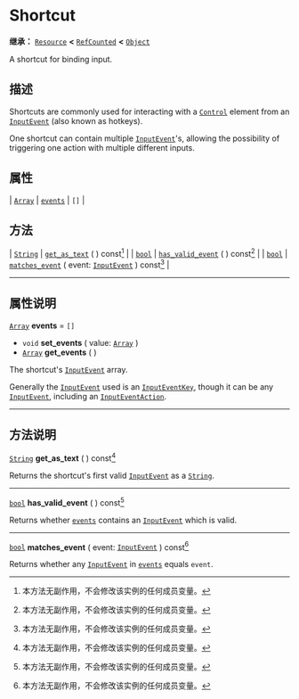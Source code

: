 <!-- ⚠ 请勿编辑本文件 ⚠ -->
<!-- 本文档使用脚本从 WeDot 引擎源码仓库生成。 -->
<!-- 生成脚本：https://github.com/WeDot-Engine/WeDot/tree/4.3/doc/tools/make_md.py； -->
<!-- 原文件：https://github.com/WeDot-Engine/WeDot/tree/4.3/doc/classes/Shortcut.xml。 -->

<div id="_class_shortcut"></div>

# Shortcut

**继承：** [`Resource`](class_resource.md) **<** [`RefCounted`](class_refcounted.md) **<** [`Object`](class_object.md)

A shortcut for binding input.

## 描述

Shortcuts are commonly used for interacting with a [`Control`](class_control.md) element from an [`InputEvent`](class_inputevent.md) (also known as hotkeys).

One shortcut can contain multiple [`InputEvent`](class_inputevent.md)'s, allowing the possibility of triggering one action with multiple different inputs.

## 属性

| [`Array`](class_array.md) | [`events`](#class_shortcut_property_events) | ``[]`` |

## 方法

| [`String`](class_string.md) | [`get_as_text`](#class_shortcut_method_get_as_text) ( ) const[^const]                                                |
| [`bool`](class_bool.md)     | [`has_valid_event`](#class_shortcut_method_has_valid_event) ( ) const[^const]                                        |
| [`bool`](class_bool.md)     | [`matches_event`](#class_shortcut_method_matches_event) ( event: [`InputEvent`](class_inputevent.md) ) const[^const] |

<!-- rst-class:: classref-section-separator -->

---

## 属性说明

<div id="_class_shortcut_property_events"></div>

[`Array`](class_array.md) **events** = ``[]`` <div id="class_shortcut_property_events"></div>

- `void` **set_events** ( value: [`Array`](class_array.md) )
- [`Array`](class_array.md) **get_events** ( )

The shortcut's [`InputEvent`](class_inputevent.md) array.

Generally the [`InputEvent`](class_inputevent.md) used is an [`InputEventKey`](class_inputeventkey.md), though it can be any [`InputEvent`](class_inputevent.md), including an [`InputEventAction`](class_inputeventaction.md).

<!-- rst-class:: classref-section-separator -->

---

## 方法说明

<div id="_class_shortcut_method_get_as_text"></div>

[`String`](class_string.md) **get_as_text** ( ) const[^const]<div id="class_shortcut_method_get_as_text"></div>

Returns the shortcut's first valid [`InputEvent`](class_inputevent.md) as a [`String`](class_string.md).

<!-- rst-class:: classref-item-separator -->

---

<div id="_class_shortcut_method_has_valid_event"></div>

[`bool`](class_bool.md) **has_valid_event** ( ) const[^const]<div id="class_shortcut_method_has_valid_event"></div>

Returns whether [`events`](#class_shortcut_property_events) contains an [`InputEvent`](class_inputevent.md) which is valid.

<!-- rst-class:: classref-item-separator -->

---

<div id="_class_shortcut_method_matches_event"></div>

[`bool`](class_bool.md) **matches_event** ( event: [`InputEvent`](class_inputevent.md) ) const[^const]<div id="class_shortcut_method_matches_event"></div>

Returns whether any [`InputEvent`](class_inputevent.md) in [`events`](#class_shortcut_property_events) equals `event`.

[^virtual]: 本方法通常需要用户覆盖才能生效。
[^const]: 本方法无副作用，不会修改该实例的任何成员变量。
[^vararg]: 本方法除了能接受在此处描述的参数外，还能够继续接受任意数量的参数。
[^constructor]: 本方法用于构造某个类型。
[^static]: 调用本方法无需实例，可直接使用类名进行调用。
[^operator]: 本方法描述的是使用本类型作为左操作数的有效运算符。
[^bitfield]: 这个值是由下列位标志构成位掩码的整数。
[^void]: 无返回值。
